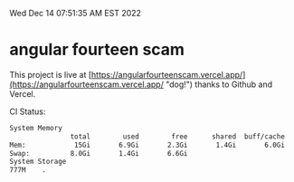 Wed Dec 14 07:51:35 AM EST 2022

# angular fourteen scam


This project is live at [https://angularfourteenscam.vercel.app/](https://angularfourteenscam.vercel.app/ "dog!") thanks to Github and Vercel.

CI Status: 

```bash
System Memory
               total        used        free      shared  buff/cache   available
Mem:            15Gi       6.9Gi       2.3Gi       1.4Gi       6.0Gi       6.7Gi
Swap:          8.0Gi       1.4Gi       6.6Gi
System Storage
777M	.
```

